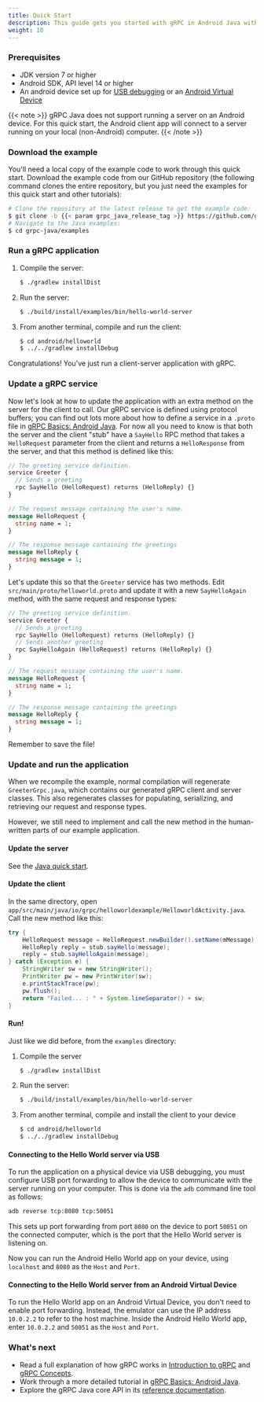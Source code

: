 ```yaml
---
title: Quick Start
description: This guide gets you started with gRPC in Android Java with a simple working example.
weight: 10
---
```


### Prerequisites

- JDK version 7 or higher
- Android SDK, API level 14 or higher
- An android device set up for [USB debugging][] or an
  [Android Virtual Device][]

[Android Virtual Device]: https://developer.android.com/studio/run/managing-avds.html
[USB debugging]: https://developer.android.com/studio/command-line/adb.html#Enabling

{{< note >}}
gRPC Java does not support running a server on an Android device. For this quick start, the Android client app will connect to a server running on your local (non-Android) computer.
{{< /note >}}

### Download the example

You'll need a local copy of the example code to work through this quick start.
Download the example code from our GitHub repository (the following command
clones the entire repository, but you just need the examples for this quick start
and other tutorials):

```sh
# Clone the repository at the latest release to get the example code:
$ git clone -b {{< param grpc_java_release_tag >}} https://github.com/grpc/grpc-java
# Navigate to the Java examples:
$ cd grpc-java/examples
```

### Run a gRPC application

 1. Compile the server:

    ```sh
    $ ./gradlew installDist
    ```

 2. Run the server:

    ```sh
    $ ./build/install/examples/bin/hello-world-server
    ```

 3. From another terminal, compile and run the client:

    ```sh
    $ cd android/helloworld
    $ ../../gradlew installDebug
    ```

Congratulations! You've just run a client-server application with gRPC.

### Update a gRPC service

Now let's look at how to update the application with an extra method on the
server for the client to call. Our gRPC service is defined using protocol
buffers; you can find out lots more about how to define a service in a `.proto`
file in [gRPC Basics: Android Java](/docs/tutorials/basic/android/). For now all you need to know is that both the
server and the client "stub" have a `SayHello` RPC method that takes a
`HelloRequest` parameter from the client and returns a `HelloResponse` from the
server, and that this method is defined like this:


```protobuf
// The greeting service definition.
service Greeter {
  // Sends a greeting
  rpc SayHello (HelloRequest) returns (HelloReply) {}
}

// The request message containing the user's name.
message HelloRequest {
  string name = 1;
}

// The response message containing the greetings
message HelloReply {
  string message = 1;
}
```
Let's update this so that the `Greeter` service has two methods. Edit
`src/main/proto/helloworld.proto` and update it with a new `SayHelloAgain`
method, with the same request and response types:

```protobuf
// The greeting service definition.
service Greeter {
  // Sends a greeting
  rpc SayHello (HelloRequest) returns (HelloReply) {}
  // Sends another greeting
  rpc SayHelloAgain (HelloRequest) returns (HelloReply) {}
}

// The request message containing the user's name.
message HelloRequest {
  string name = 1;
}

// The response message containing the greetings
message HelloReply {
  string message = 1;
}
```

Remember to save the file!

### Update and run the application

When we recompile the example, normal compilation will regenerate
`GreeterGrpc.java`, which contains our generated gRPC client and server classes.
This also regenerates classes for populating, serializing, and retrieving our
request and response types.

However, we still need to implement and call the new method in the human-written
parts of our example application.

#### Update the server

See the [Java quick start](/docs/quickstart/java/#update-the-server).

#### Update the client

In the same directory, open
`app/src/main/java/io/grpc/helloworldexample/HelloworldActivity.java`. Call the new
method like this:

```java
try {
    HelloRequest message = HelloRequest.newBuilder().setName(mMessage).build();
    HelloReply reply = stub.sayHello(message);
    reply = stub.sayHelloAgain(message);
} catch (Exception e) {
    StringWriter sw = new StringWriter();
    PrintWriter pw = new PrintWriter(sw);
    e.printStackTrace(pw);
    pw.flush();
    return "Failed... : " + System.lineSeparator() + sw;
}
```

#### Run!

Just like we did before, from the `examples` directory:

 1. Compile the server

    ```sh
    $ ./gradlew installDist
    ```

 2. Run the server:

    ```sh
    $ ./build/install/examples/bin/hello-world-server
    ```

 3. From another terminal, compile and install the client to your device

    ```sh
    $ cd android/helloworld
    $ ../../gradlew installDebug
    ```

#### Connecting to the Hello World server via USB

To run the application on a physical device via USB debugging, you must
configure USB port forwarding to allow the device to communicate with the server
running on your computer. This is done via the `adb` command line tool as
follows:

```sh
adb reverse tcp:8080 tcp:50051
```

This sets up port forwarding from port `8080` on the device to port `50051` on
the connected computer, which is the port that the Hello World server is
listening on.

Now you can run the Android Hello World app on your device, using `localhost`
and `8080` as the `Host` and `Port`.

#### Connecting to the Hello World server from an Android Virtual Device

To run the Hello World app on an Android Virtual Device, you don't need to
enable port forwarding. Instead, the emulator can use the IP address
`10.0.2.2` to refer to the host machine. Inside the Android Hello World app,
enter `10.0.2.2` and `50051` as the `Host` and `Port`.

### What's next

- Read a full explanation of how gRPC works in [Introduction to gRPC](/docs/what-is-grpc/introduction)
  and [gRPC Concepts](/docs/guides/concepts/).
- Work through a more detailed tutorial in [gRPC Basics: Android Java](/docs/tutorials/basic/android/).
- Explore the gRPC Java core API in its [reference
  documentation](/grpc-java/javadoc/).
